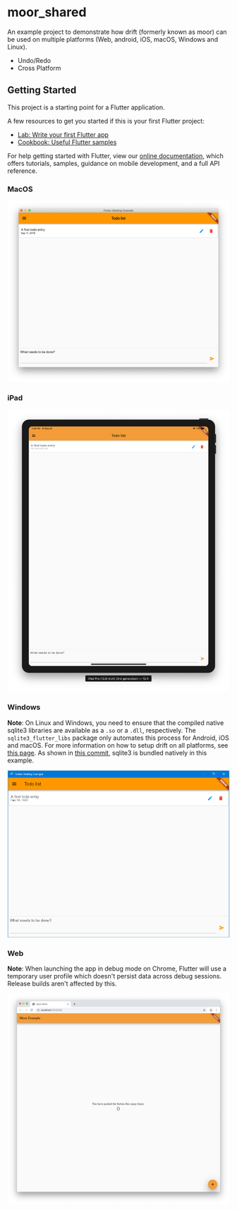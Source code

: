 # moor_shared

An example project to demonstrate how drift (formerly known as moor) can be used on multiple platforms
(Web, android, iOS, macOS, Windows and Linux).

- Undo/Redo
- Cross Platform

## Getting Started

This project is a starting point for a Flutter application.

A few resources to get you started if this is your first Flutter project:

- [Lab: Write your first Flutter app](https://flutter.dev/docs/get-started/codelab)
- [Cookbook: Useful Flutter samples](https://flutter.dev/docs/cookbook)

For help getting started with Flutter, view our
[online documentation](https://flutter.dev/docs), which offers tutorials,
samples, guidance on mobile development, and a full API reference.

### MacOS

![](/screenshots/macos.png)

### iPad

![](/screenshots/ipad.png)

### Windows

__Note__: On Linux and Windows, you need to ensure that the compiled native sqlite3 libraries
are available as a `.so` or a `.dll`, respectively.
The `sqlite3_flutter_libs` package only automates this process for Android, iOS and macOS.
For more information on how to setup drift on all platforms, see [this page](https://drift.simonbinder.eu/docs/platforms/).
As shown in [this commit](https://github.com/rodydavis/moor_shared/commit/32bf6823e2d260ea449c2c4ae37eab212f2e7939),
sqlite3 is bundled natively in this example.

![](/screenshots/windows.png)

### Web

__Note__: When launching the app in debug mode on Chrome, Flutter will use a
temporary user profile which doesn't persist data across debug sessions.
Release builds aren't affected by this.

![](/screenshots/web.png)
